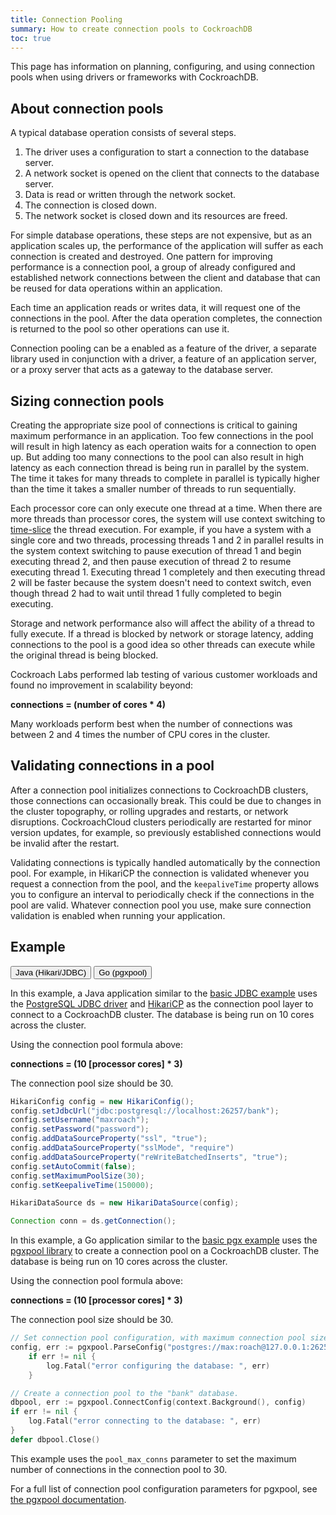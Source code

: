```yaml
---
title: Connection Pooling
summary: How to create connection pools to CockroachDB
toc: true
---
```


This page has information on planning, configuring, and using connection pools when using drivers or frameworks with CockroachDB.

## About connection pools

A typical database operation consists of several steps.

1. The driver uses a configuration to start a connection to the database server.
1. A network socket is opened on the client that connects to the database server.
1. Data is read or written through the network socket.
1. The connection is closed down.
1. The network socket is closed down and its resources are freed.

For simple database operations, these steps are not expensive, but as an application scales up, the performance of the application will suffer as each connection is created and destroyed. One pattern for improving performance is a connection pool, a group of already configured and established network connections between the client and database that can be reused for data operations within an application.

Each time an application reads or writes data, it will request one of the connections in the pool. After the data operation completes, the connection is returned to the pool so other operations can use it.

Connection pooling can be a enabled as a feature of the driver, a separate library used in conjunction with a driver, a feature of an application server, or a proxy server that acts as a gateway to the database server.

## Sizing connection pools

Creating the appropriate size pool of connections is critical to gaining maximum performance in an application. Too few connections in the pool will result in high latency as each operation waits for a connection to open up. But adding too many connections to the pool can also result in high latency as each connection thread is being run in parallel by the system. The time it takes for many threads to complete in parallel is typically higher than the time it takes a smaller number of threads to run sequentially.

Each processor core can only execute one thread at a time. When there are more threads than processor cores, the system will use context switching to [time-slice](https://en.wikipedia.org/wiki/Preemption_(computing)#Time_slice) the thread execution. For example, if you have a system with a single core and two threads, processing threads 1 and 2 in parallel results in the system context switching to pause execution of thread 1 and begin executing thread 2, and then pause execution of thread 2 to resume executing thread 1. Executing thread 1 completely and then executing thread 2 will be faster because the system doesn't need to context switch, even though thread 2 had to wait until thread 1 fully completed to begin executing.

Storage and network performance also will affect the ability of a thread to fully execute. If a thread is blocked by network or storage latency, adding connections to the pool is a good idea so other threads can execute while the original thread is being blocked.

Cockroach Labs performed lab testing of various customer workloads and found no improvement in scalability beyond:

**connections = (number of cores * 4)**

Many workloads perform best when the number of connections was between 2 and 4 times the number of CPU cores in the cluster.

## Validating connections in a pool

After a connection pool initializes connections to CockroachDB clusters, those connections can occasionally break. This could be due to changes in the cluster topography, or rolling upgrades and restarts, or network disruptions. CockroachCloud clusters periodically are restarted for minor version updates, for example, so previously established connections would be invalid after the restart.

Validating connections is typically handled automatically by the connection pool. For example, in HikariCP the connection is validated whenever you request a connection from the pool, and the `keepaliveTime` property allows you to configure an interval to periodically check if the connections in the pool are valid. Whatever connection pool you use, make sure connection validation is enabled when running your application.

## Example

<div class="filters clearfix">
  <button class="filter-button" data-scope="java">Java (Hikari/JDBC)</button>
  <button class="filter-button" data-scope="go">Go (pgxpool)</button>
</div>

<section class="filter-content" markdown="1" data-scope="java">

In this example, a Java application similar to the [basic JDBC example](build-a-java-app-with-cockroachdb.html) uses the [PostgreSQL JDBC driver](https://jdbc.postgresql.org/) and [HikariCP](https://github.com/brettwooldridge/HikariCP) as the connection pool layer to connect to a CockroachDB cluster. The database is being run on 10 cores across the cluster.

Using the connection pool formula above:

**connections = (10 [processor cores] * 3)**

The connection pool size should be 30.

~~~ java
HikariConfig config = new HikariConfig();
config.setJdbcUrl("jdbc:postgresql://localhost:26257/bank");
config.setUsername("maxroach");
config.setPassword("password");
config.addDataSourceProperty("ssl", "true");
config.addDataSourceProperty("sslMode", "require")
config.addDataSourceProperty("reWriteBatchedInserts", "true");
config.setAutoCommit(false);
config.setMaximumPoolSize(30);
config.setKeepaliveTime(150000);

HikariDataSource ds = new HikariDataSource(config);

Connection conn = ds.getConnection();
~~~

</section>

<section class="filter-content" markdown="1" data-scope="go">

In this example, a Go application similar to the [basic pgx example](build-a-go-app-with-cockroachdb.html) uses the [pgxpool library](https://pkg.go.dev/github.com/jackc/pgx/v4/pgxpool) to create a connection pool on a CockroachDB cluster. The database is being run on 10 cores across the cluster.

Using the connection pool formula above:

**connections = (10 [processor cores] * 3)**

The connection pool size should be 30.

~~~ go
// Set connection pool configuration, with maximum connection pool size.
config, err := pgxpool.ParseConfig("postgres://max:roach@127.0.0.1:26257/bank?sslmode=require&pool_max_conns=30")
	if err != nil {
		log.Fatal("error configuring the database: ", err)
	}

// Create a connection pool to the "bank" database.
dbpool, err := pgxpool.ConnectConfig(context.Background(), config)
if err != nil {
	log.Fatal("error connecting to the database: ", err)
}
defer dbpool.Close()
~~~

This example uses the `pool_max_conns` parameter to set the maximum number of connections in the connection pool to 30.

For a full list of connection pool configuration parameters for pgxpool, see [the pgxpool documentation](https://pkg.go.dev/github.com/jackc/pgx/v4/pgxpool#Config).

</section>
